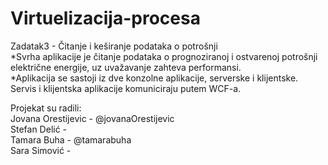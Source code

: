 # Virtuelizacija-procesa 
Zadatak3 - Čitanje i keširanje podataka o potrošnji  
*Svrha aplikacije je čitanje podataka o prognoziranoj i ostvarenoj potrošnji električne energije, uz uvažavanje zahteva performansi.  
*Aplikacija se sastoji iz dve konzolne aplikacije, serverske i klijentske. Servis i klijentska aplikacije komuniciraju putem WCF-a.

Projekat su radili:  
Jovana Orestijevic - @jovanaOrestijevic  
Stefan Delić -  
Tamara Buha - @tamarabuha  
Sara Simović - 
